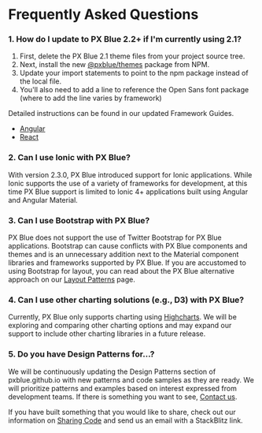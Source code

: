 # Frequently Asked Questions

### 1. How do I update to PX Blue 2.2+ if I'm currently using 2.1?
1. First, delete the PX Blue 2.1 theme files from your project source tree.
2. Next, install the new [@pxblue/themes](https://www.npmjs.com/package/@pxblue/themes) package from NPM.
3. Update your import statements to point to the npm package instead of the local file.
4. You'll also need to add a line to reference the Open Sans font package (where to add the line varies by framework)

Detailed instructions can be found in our updated Framework Guides. 
* [Angular](/development/frameworks-web/angular)
* [React](/development/frameworks-web/react)

### 2. Can I use Ionic with PX Blue?	
With version 2.3.0, PX Blue introduced support for Ionic applications. While Ionic supports the use of a variety of frameworks for development, at this time PX Blue support is limited to Ionic 4+ applications built using Angular and Angular Material.

### 3. Can I use Bootstrap with PX Blue?
PX Blue does not support the use of Twitter Bootstrap for PX Blue applications. Bootstrap can cause conflicts with PX Blue components and themes and is an unnecessary addition next to the Material component libraries and frameworks supported by PX Blue. If you are accustomed to using Bootstrap for layout, you can read about the PX Blue alternative approach on our [Layout Patterns](/patterns/layout) page.

### 4. Can I use other charting solutions (e.g., D3) with PX Blue?
Currently, PX Blue only supports charting using [Highcharts](http://www.highcharts.com). We will be exploring and comparing other charting options and may expand our support to include other charting libraries in a future release.

### 5. Do you have Design Patterns for...?
We will be continuously updating the Design Patterns section of pxblue.github.io with new patterns and code samples as they are ready. We will prioritize patterns and examples based on interest expressed from development teams. If there is something you want to see, [Contact us](/community/contactus). 

If you have built something that you would like to share, check out our information on [Sharing Code](/community/sharing) and send us an email with a StackBlitz link.
